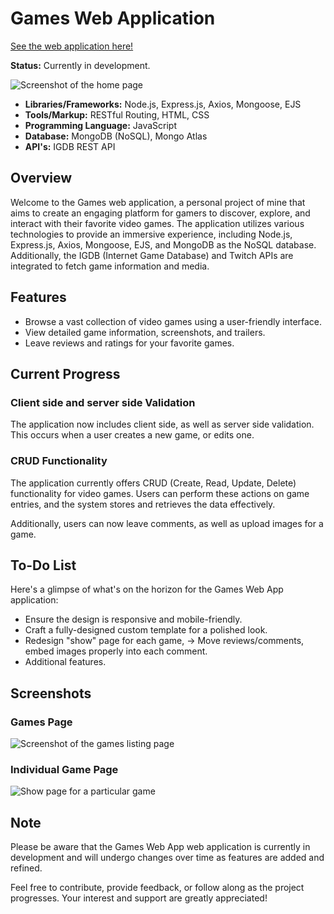 # Games Web Application

[See the web application here!](https://intense-journey-49547-3965d03e6dee.herokuapp.com/)

**Status:** Currently in development.

![Screenshot of the home page](https://i.ibb.co/x38mNHx/Screenshot-2023-08-23-at-12-10-25-Game-App.png)

- **Libraries/Frameworks:** Node.js, Express.js, Axios, Mongoose, EJS
- **Tools/Markup:** RESTful Routing, HTML, CSS
- **Programming Language:** JavaScript
- **Database:** MongoDB (NoSQL), Mongo Atlas
- **API's:** IGDB REST API

## Overview

Welcome to the Games web application, a personal project of mine that aims to create an engaging platform for gamers to discover, explore, and interact with their favorite video games. The application utilizes various technologies to provide an immersive experience, including Node.js, Express.js, Axios, Mongoose, EJS, and MongoDB as the NoSQL database. Additionally, the IGDB (Internet Game Database) and Twitch APIs are integrated to fetch game information and media.

## Features

- Browse a vast collection of video games using a user-friendly interface.
- View detailed game information, screenshots, and trailers.
- Leave reviews and ratings for your favorite games.

## Current Progress

### Client side and server side Validation

The application now includes client side, as well as server side validation. This occurs when a user creates a new game, or edits one.

### CRUD Functionality

The application currently offers CRUD (Create, Read, Update, Delete) functionality for video games. Users can perform these actions on game entries, and the system stores and retrieves the data effectively.

Additionally, users can now leave comments, as well as upload images for a game.

## To-Do List

Here's a glimpse of what's on the horizon for the Games Web App application:

- Ensure the design is responsive and mobile-friendly.
- Craft a fully-designed custom template for a polished look.
- Redesign "show" page for each game, -> Move reviews/comments, embed images properly into each comment.
- Additional features.

## Screenshots

### Games Page

![Screenshot of the games listing page](https://i.ibb.co/qp6PwN4/Screenshot-2023-08-22-at-18-57-38-Game-App.png)

### Individual Game Page

![Show page for a particular game](https://i.ibb.co/ZgSJk9j/Screenshot-2023-08-22-at-18-58-11-Game-App.png)

## Note

Please be aware that the Games Web App web application is currently in development and will undergo changes over time as features are added and refined.

Feel free to contribute, provide feedback, or follow along as the project progresses. Your interest and support are greatly appreciated!
